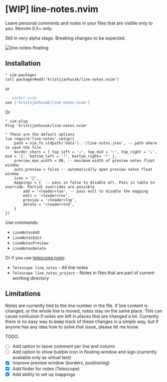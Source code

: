 # [WIP] line-notes.nvim

Leave personal comments and notes in your files that are visible only to you. Neovim 0.5+ only.

Still in very alpha stage. Breaking changes to be expected.

![line-notes-floating](https://user-images.githubusercontent.com/1782860/107988352-16b87480-6fd0-11eb-9d85-b09bb2c8c942.gif)

## Installation
```vim
" vim-packager
call packager#add('kristijanhusak/line-notes.nvim')
```

or

```lua
-- packer.nvim
use {'kristijanhusak/line-notes.nvim'}
```

Or

```vim
" vim-plug
Plug 'kristijanhusak/line-notes.nvim'
```

```vim
" These are the default options
lua require'line-notes'.setup({
	path = vim.fn.stdpath('data')..'/line-notes.json', -- path where to save the file
	border_chars = { top_left = '╭', top_mid = '─', top_right = '╮', mid = '│', bottom_left = '╰', bottom_right= '╯' },
	preview_max_width = 80, -- maximum width of preview notes float window
	auto_preview = false -- automatically open preview notes float window
	icon = '',
	mappings = {  -- pass in false to disable all. Pass in table to override. Partial overrides are possible
		add = '<leader>lna', -- pass null to disable the mapping
		edit = '<leader>lne',
		preview = '<leader>lnp',
		delete = '<leader>lnd',
	}
})
```

Use commands:
* `LineNotesAdd`
* `LineNotesEdit`
* `LineNotesPreview`
* `LineNotesDelete`

Or if you use [telescope.nvim](https://github.com/nvim-telescope/telescope.nvim):
* `Telescope line_notes` - All line notes
* `Telescope line_notes_project` - Notes in files that are part of current working directory

## Limitations
Notes are currently tied to the line number in the file. If line content is changed, or the whole line is moved,
notes stay on the same place. This can cause confusion if notes are left in places that are changed a lot.
Currently there is no easy way to keep track of these changes in a simple way, but if anyone has any idea how to solve that issue,
please let me know.

TODO:
* [ ] Add option to leave comment per line and column
* [ ] Add option to show bubble icon in floating window and sign (currently available only as virtual text)
* [x] Improve preview window (borders, positioning)
* [x] Add finder for notes (Telescope)
* [x] Add ability to set up mappings
